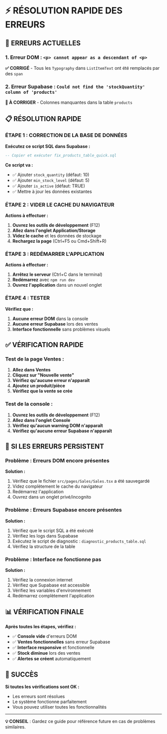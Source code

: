 # ⚡ RÉSOLUTION RAPIDE DES ERREURS

## 🚨 ERREURS ACTUELLES

### 1. Erreur DOM : `<p> cannot appear as a descendant of <p>`
**✅ CORRIGÉ** - Tous les `Typography` dans `ListItemText` ont été remplacés par des `span`

### 2. Erreur Supabase : `Could not find the 'stockQuantity' column of 'products'`
**🔧 À CORRIGER** - Colonnes manquantes dans la table `products`

## 📋 RÉSOLUTION RAPIDE

### ÉTAPE 1 : CORRECTION DE LA BASE DE DONNÉES

**Exécutez ce script SQL dans Supabase :**
```sql
-- Copier et exécuter fix_products_table_quick.sql
```

**Ce script va :**
- ✅ Ajouter `stock_quantity` (défaut: 10)
- ✅ Ajouter `min_stock_level` (défaut: 5)
- ✅ Ajouter `is_active` (défaut: TRUE)
- ✅ Mettre à jour les données existantes

### ÉTAPE 2 : VIDER LE CACHE DU NAVIGATEUR

**Actions à effectuer :**
1. **Ouvrez les outils de développement** (F12)
2. **Allez dans l'onglet Application/Storage**
3. **Videz le cache** et les données de stockage
4. **Rechargez la page** (Ctrl+F5 ou Cmd+Shift+R)

### ÉTAPE 3 : REDÉMARRER L'APPLICATION

**Actions à effectuer :**
1. **Arrêtez le serveur** (Ctrl+C dans le terminal)
2. **Redémarrez** avec `npm run dev`
3. **Ouvrez l'application** dans un nouvel onglet

### ÉTAPE 4 : TESTER

**Vérifiez que :**
1. **Aucune erreur DOM** dans la console
2. **Aucune erreur Supabase** lors des ventes
3. **Interface fonctionnelle** sans problèmes visuels

## ✅ VÉRIFICATION RAPIDE

### Test de la page Ventes :
1. **Allez dans Ventes**
2. **Cliquez sur "Nouvelle vente"**
3. **Vérifiez qu'aucune erreur n'apparaît**
4. **Ajoutez un produit/pièce**
5. **Vérifiez que la vente se crée**

### Test de la console :
1. **Ouvrez les outils de développement** (F12)
2. **Allez dans l'onglet Console**
3. **Vérifiez qu'aucun warning DOM n'apparaît**
4. **Vérifiez qu'aucune erreur Supabase n'apparaît**

## 🚨 SI LES ERREURS PERSISTENT

### Problème : Erreurs DOM encore présentes
**Solution :**
1. Vérifiez que le fichier `src/pages/Sales/Sales.tsx` a été sauvegardé
2. Videz complètement le cache du navigateur
3. Redémarrez l'application
4. Ouvrez dans un onglet privé/incognito

### Problème : Erreurs Supabase encore présentes
**Solution :**
1. Vérifiez que le script SQL a été exécuté
2. Vérifiez les logs dans Supabase
3. Exécutez le script de diagnostic : `diagnostic_products_table.sql`
4. Vérifiez la structure de la table

### Problème : Interface ne fonctionne pas
**Solution :**
1. Vérifiez la connexion internet
2. Vérifiez que Supabase est accessible
3. Vérifiez les variables d'environnement
4. Redémarrez complètement l'application

## 📊 VÉRIFICATION FINALE

**Après toutes les étapes, vérifiez :**

- ✅ **Console vide** d'erreurs DOM
- ✅ **Ventes fonctionnelles** sans erreur Supabase
- ✅ **Interface responsive** et fonctionnelle
- ✅ **Stock diminue** lors des ventes
- ✅ **Alertes se créent** automatiquement

## 🎉 SUCCÈS

**Si toutes les vérifications sont OK :**
- Les erreurs sont résolues
- Le système fonctionne parfaitement
- Vous pouvez utiliser toutes les fonctionnalités

---

**💡 CONSEIL** : Gardez ce guide pour référence future en cas de problèmes similaires.
